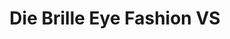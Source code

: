 ---
title: "Die Brille Eye Fashion VS"
url: /villingen-schwenningen/die-brille-eye-fashion-vs/
shop: Optiker
---